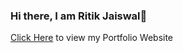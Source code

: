 ### Hi there, I am Ritik Jaiswal👋

<a href="https://www.ritikjaiswal.com" target="blank">Click Here</a> to view my Portfolio Website
